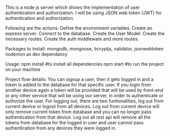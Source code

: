 This is a node js server which shows the implementation of user authentication and authorization. 
I will be using JSON web token (JWT) for authentication and authorization.

Following are the actions:
    Define the environment variables.
    Create an express server.
    Connect to the database.
    Create the User Model.
    Create the necessary routes.
    Create the auth middleware and more routes.

Packages to install:
    mongodb, mongoose, bcryptjs, validator, jsonwebtoken
    nodemon as dev dependancy
    
Usage:
    npm install #to install all dependencies
    npm start  #to run the project on your machine

Project flow details:
    You can signup a user, then it gets logged in and a token is added to the database for that specific user. If you login from another device again a token will be provided that will be used by front-end or any other service that will be using our server, in order to authenticate or authorize the user.
    For logging out, there are two funtionalities, log out from current device or logout from all devices.
    Log out from current device will only remove current token from database and you can no longer pass authentication from that device.
    Log out all rest api will remove all the tokens from database for the logged in user and user cannot pass authentication from any devices they were logged in. 
    